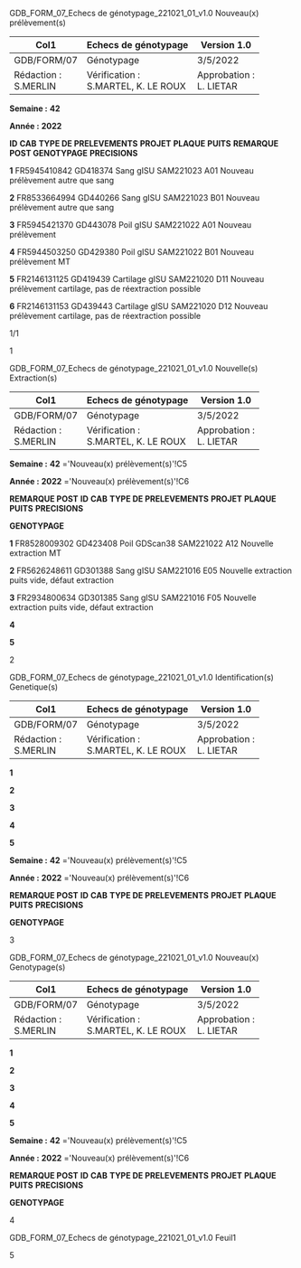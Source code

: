 GDB_FORM_07_Echecs de génotypage_221021_01_v1.0 Nouveau(x) prélèvement(s)




|Col1|Echecs de génotypage|Version 1.0|
|---|---|---|
|GDB/FORM/07|Génotypage|3/5/2022|
|Rédaction :<br>S.MERLIN|Vérification :<br>S.MARTEL, K. LE ROUX|Approbation :<br>L. LIETAR|


**Semaine :** **42**

**Année :** **2022**

**ID** **CAB** **TYPE DE PRELEVEMENTS** **PROJET** **PLAQUE** **PUITS** **REMARQUE POST GENOTYPAGE** **PRECISIONS**

**1** FR5945410842 GD418374 Sang gISU SAM221023 A01 Nouveau prélèvement autre que sang

**2** FR8533664994 GD440266 Sang gISU SAM221023 B01 Nouveau prélèvement autre que sang

**3** FR5945421370 GD443078 Poil gISU SAM221022 A01 Nouveau prélèvement

**4** FR5944503250 GD429380 Poil gISU SAM221022 B01 Nouveau prélèvement MT

**5** FR2146131125 GD419439 Cartilage gISU SAM221020 D11 Nouveau prélèvement cartilage, pas de réextraction possible

**6** FR2146131153 GD439443 Cartilage gISU SAM221020 D12 Nouveau prélèvement cartilage, pas de réextraction possible

1/1


1

GDB_FORM_07_Echecs de génotypage_221021_01_v1.0 Nouvelle(s) Extraction(s)



|Col1|Echecs de génotypage|Version 1.0|
|---|---|---|
|GDB/FORM/07|Génotypage|3/5/2022|
|Rédaction :<br>S.MERLIN|Vérification :<br>S.MARTEL, K. LE ROUX|Approbation :<br>L. LIETAR|


**Semaine :** **42** ='Nouveau(x) prélèvement(s)'!C5

**Année :** **2022** ='Nouveau(x) prélèvement(s)'!C6



**REMARQUE POST**
**ID** **CAB** **TYPE DE PRELEVEMENTS** **PROJET** **PLAQUE** **PUITS** **PRECISIONS**

**GENOTYPAGE**


**1** FR8528009302 GD423408 Poil GDScan38 SAM221022 A12 Nouvelle extraction MT

**2** FR5626248611 GD301388 Sang gISU SAM221016 E05 Nouvelle extraction puits vide, défaut extraction

**3** FR2934800634 GD301385 Sang gISU SAM221016 F05 Nouvelle extraction puits vide, défaut extraction

**4**

**5**


2

GDB_FORM_07_Echecs de génotypage_221021_01_v1.0 Identification(s) Genetique(s)


|Col1|Echecs de génotypage|Version 1.0|
|---|---|---|
|GDB/FORM/07|Génotypage|3/5/2022|
|Rédaction :<br>S.MERLIN|Vérification :<br>S.MARTEL, K. LE ROUX|Approbation :<br>L. LIETAR|


**1**

**2**

**3**

**4**

**5**


**Semaine :** **42** ='Nouveau(x) prélèvement(s)'!C5

**Année :** **2022** ='Nouveau(x) prélèvement(s)'!C6



**REMARQUE POST**
**ID** **CAB** **TYPE DE PRELEVEMENTS** **PROJET** **PLAQUE** **PUITS** **PRECISIONS**

**GENOTYPAGE**


3

GDB_FORM_07_Echecs de génotypage_221021_01_v1.0 Nouveau(x) Genotypage(s)


|Col1|Echecs de génotypage|Version 1.0|
|---|---|---|
|GDB/FORM/07|Génotypage|3/5/2022|
|Rédaction :<br>S.MERLIN|Vérification :<br>S.MARTEL, K. LE ROUX|Approbation :<br>L. LIETAR|


**1**

**2**

**3**

**4**

**5**


**Semaine :** **42** ='Nouveau(x) prélèvement(s)'!C5

**Année :** **2022** ='Nouveau(x) prélèvement(s)'!C6



**REMARQUE POST**
**ID** **CAB** **TYPE DE PRELEVEMENTS** **PROJET** **PLAQUE** **PUITS** **PRECISIONS**

**GENOTYPAGE**


4

GDB_FORM_07_Echecs de génotypage_221021_01_v1.0 Feuil1

5

